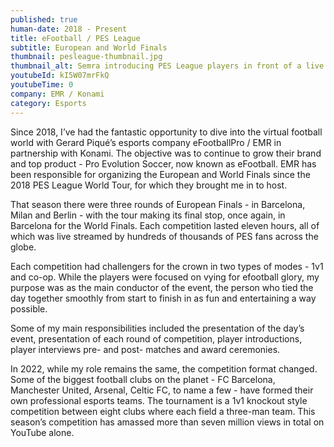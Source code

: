 ```yaml
---
published: true
human-date: 2018 - Present
title: eFootball / PES League
subtitle: European and World Finals
thumbnail: pesleague-thumbnail.jpg
thumbnail_alt: Semra introducing PES League players in front of a live audience ahead of a match during the PES League World Tour 2018
youtubeId: kI5W07mrFkQ
youtubeTime: 0
company: EMR / Konami
category: Esports
---
```

Since 2018, I’ve had the fantastic opportunity to dive into the virtual football world with Gerard Piqué’s esports company eFootballPro / EMR in partnership with Konami. The objective was to continue to grow their brand and top product - Pro Evolution Soccer, now known as eFootball. EMR has been responsible for organizing the European and World Finals since the 2018 PES League World Tour, for which they brought me in to host.

That season there were three rounds of European Finals - in Barcelona, Milan and Berlin - with the tour making its final stop, once again, in Barcelona for the World Finals. Each competition lasted eleven hours, all of which was live streamed by hundreds of thousands of PES fans across the globe.

Each competition had challengers for the crown in two types of modes - 1v1 and co-op. While the players were focused on vying for efootball glory, my purpose was as the main conductor of the event, the person who tied the day together smoothly from start to finish in as fun and entertaining a way possible.

Some of my main responsibilities included the presentation of the day’s event, presentation of each round of competition, player introductions, player interviews pre- and post- matches and award ceremonies.

In 2022, while my role remains the same, the competition format changed. Some of the biggest football clubs on the planet - FC Barcelona, Manchester United, Arsenal, Celtic FC, to name a few - have formed their own professional esports teams. The tournament is a 1v1 knockout style competition between eight clubs where each field a three-man team. This season’s competition has amassed more than seven million views in total on YouTube alone.